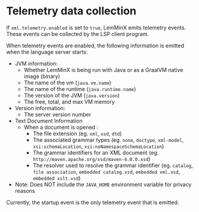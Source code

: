 # Telemetry data collection

If `xml.telemetry.enabled` is set to `true`, LemMinX emits telemetry events.
These events can be collected by the LSP client program.

When telemetry events are enabled, the following information is emitted when the language server starts:

 * JVM information:
    * Whether LemMinX is being run with Java or as a GraalVM native image (binary)
    * The name of the vm (`java.vm.name`)
    * The name of the runtime (`java.runtime.name`)
    * The version of the JVM (`java.version`)
    * The free, total, and max VM memory
 * Version information:
    * The server version number
 * Text Document Information
   * When a document is opened :
      * The file extension (eg. `xml`, `xsd`, `dtd`)
      * The associated grammar types (eg. `none`, `doctype`, `xml-model`, `xsi:schemaLocation`, `xsi:noNamespaceSchemaLocation`)
      * The grammar identifiers for an XML document (eg. `http://maven.apache.org/xsd/maven-4.0.0.xsd`)
      * The resolver used to resolve the grammar identifier (eg. `catalog`, `file association`, `embedded catalog.xsd`, `embedded xml.xsd`, `embedded xslt.xsd`)
 * Note: Does NOT include the `JAVA_HOME` environment variable for privacy reasons

Currently, the startup event is the only telemetry event that is emitted.
